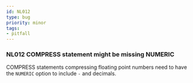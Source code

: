 ```yaml
---
id: NL012
type: bug
priority: minor
tags:
- pitfall 
---
```


### NL012 COMPRESS statement might be missing NUMERIC
COMPRESS statements compressing floating point numbers need to have the `NUMERIC` option to include `-` and decimals.
